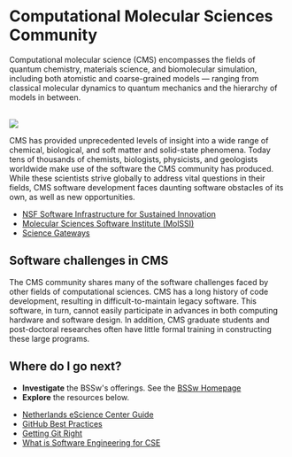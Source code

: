 # Computational Molecular Sciences Community

Computational molecular science (CMS) encompasses the fields of quantum chemistry, materials science, and biomolecular simulation, including both atomistic and coarse-grained models — ranging from classical molecular dynamics to quantum mechanics and the hierarchy of models in between.

<br>
<img src='https://github.com/betterscientificsoftware/images/raw/master/Logo_DOE_Unofficial_Sm.png' class='logo' /> 
<br>

CMS has provided unprecedented levels of insight into a wide range of chemical, biological, and soft matter and solid-state phenomena. Today tens of thousands of chemists, biologists, physicists, and geologists worldwide make use of the software the CMS community has produced. While these scientists strive globally to address vital questions in their fields, CMS software development faces daunting software obstacles of its own, as well as new opportunities. 

- [NSF Software Infrastructure for Sustained Innovation](https://www.nsf.gov/pubs/2016/nsf16532/nsf16532.htm "NSF SI2 Homepage")
- [Molecular Sciences Software Institute (MolSSI)](http://www.molssi.org "MolSSI Homepage")
- [Science Gateways](https://sciencegateways.org/ "Science Gateways Homepage")

## Software challenges in CMS

The CMS community shares many of the software challenges faced by other fields of computational sciences. CMS has a long history of code development, resulting in difficult-to-maintain legacy software. This software, in turn, cannot easily participate in advances in both computing hardware and software design. In addition, CMS graduate students and post-doctoral researches often have little formal training in constructing these large programs.

## Where do I go next?
- **Investigate** the BSSw's offerings. See the [BSSw Homepage](https://bssw.io)
- **Explore** the resources below.

<!--
Featured resources for the Computational Molecular Sciences community.
Edit this list to change resources that appear on the front-end site.
-->

  * [Netherlands eScience Center Guide](https://guide.esciencecenter.nl/index.html "Netherlands eScience Center Guide")
  * [GitHub Best Practices](../../CuratedContent/GitHub.md "GitHub Best Practices")
  * [Getting Git Right](../../CuratedContent/GettingGitRight.md "Getting Git Right")
  * [What is Software Engineering for CSE](../../Site/Categories/Topics/WhatIsSwEngForCse.md "What is Software Engineering for CSE")

<!---
Publish: yes
--->

